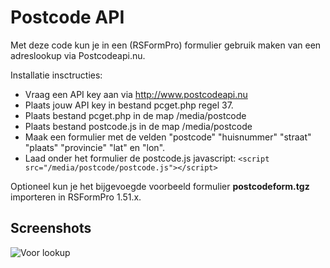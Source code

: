 Postcode API
============

Met deze code kun je in een (RSFormPro) formulier gebruik maken van een adreslookup via Postcodeapi.nu.

Installatie insctructies:
* Vraag een API key aan via http://www.postcodeapi.nu
* Plaats jouw API key in bestand pcget.php regel 37.
* Plaats bestand pcget.php in de map /media/postcode
* Plaats bestand postcode.js in de map /media/postcode
* Maak een formulier met de velden "postcode" "huisnummer" "straat" "plaats" "provincie" "lat" en "lon".
* Laad onder het formulier de postcode.js javascript:
`<script src="/media/postcode/postcode.js"></script>`

Optioneel kun je het bijgevoegde voorbeeld formulier **postcodeform.tgz** importeren in RSFormPro 1.51.x.

## Screenshots

![Voor lookup](https://dl.dropboxusercontent.com/u/276508/Screenshots/Screenshot_2016-04-12_09.58.47.png "Voor lookup")
